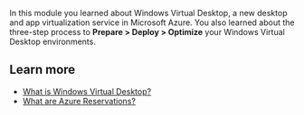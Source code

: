 In this module you learned about Windows Virtual Desktop, a new desktop and app virtualization service in Microsoft Azure. You also learned about the three-step process to **Prepare > Deploy > Optimize** your Windows Virtual Desktop environments.

## Learn more

- [What is Windows Virtual Desktop?](https://docs.microsoft.com/azure/virtual-desktop/overview)
- [What are Azure Reservations?](https://docs.microsoft.com/azure/cost-management-billing/reservations/save-compute-costs-reservations)